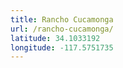 ```yaml
---
title: Rancho Cucamonga
url: /rancho-cucamonga/
latitude: 34.1033192
longitude: -117.5751735
---
```

